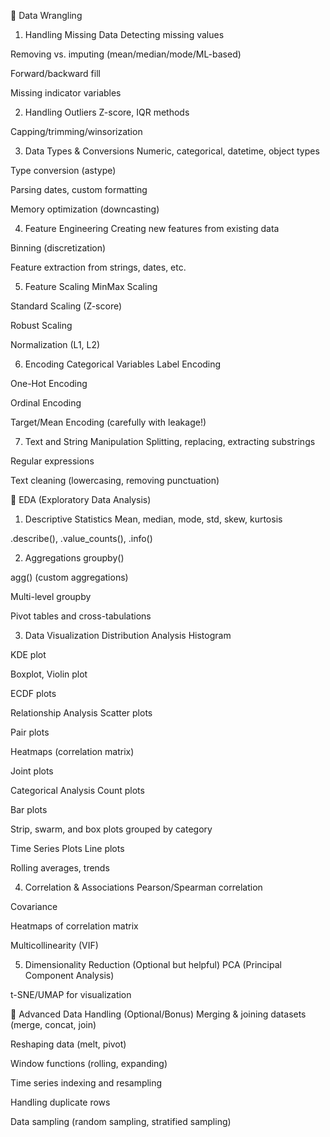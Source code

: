 🔹 Data Wrangling
1. Handling Missing Data
Detecting missing values

Removing vs. imputing (mean/median/mode/ML-based)

Forward/backward fill

Missing indicator variables

2. Handling Outliers
Z-score, IQR methods

Capping/trimming/winsorization

3. Data Types & Conversions
Numeric, categorical, datetime, object types

Type conversion (astype)

Parsing dates, custom formatting

Memory optimization (downcasting)

4. Feature Engineering
Creating new features from existing data

Binning (discretization)

Feature extraction from strings, dates, etc.

5. Feature Scaling
MinMax Scaling

Standard Scaling (Z-score)

Robust Scaling

Normalization (L1, L2)

6. Encoding Categorical Variables
Label Encoding

One-Hot Encoding

Ordinal Encoding

Target/Mean Encoding (carefully with leakage!)

7. Text and String Manipulation
Splitting, replacing, extracting substrings

Regular expressions

Text cleaning (lowercasing, removing punctuation)

🔹 EDA (Exploratory Data Analysis)
1. Descriptive Statistics
Mean, median, mode, std, skew, kurtosis

.describe(), .value_counts(), .info()

2. Aggregations
groupby()

agg() (custom aggregations)

Multi-level groupby

Pivot tables and cross-tabulations

3. Data Visualization
Distribution Analysis
Histogram

KDE plot

Boxplot, Violin plot

ECDF plots

Relationship Analysis
Scatter plots

Pair plots

Heatmaps (correlation matrix)

Joint plots

Categorical Analysis
Count plots

Bar plots

Strip, swarm, and box plots grouped by category

Time Series Plots
Line plots

Rolling averages, trends

4. Correlation & Associations
Pearson/Spearman correlation

Covariance

Heatmaps of correlation matrix

Multicollinearity (VIF)

5. Dimensionality Reduction (Optional but helpful)
PCA (Principal Component Analysis)

t-SNE/UMAP for visualization

🔹 Advanced Data Handling (Optional/Bonus)
Merging & joining datasets (merge, concat, join)

Reshaping data (melt, pivot)

Window functions (rolling, expanding)

Time series indexing and resampling

Handling duplicate rows

Data sampling (random sampling, stratified sampling)